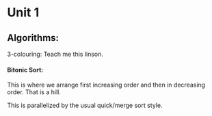 # Unit 1

## Algorithms:

3-colouring: Teach me this linson.

#### Bitonic Sort:

This is where we arrange first increasing order and then in decreasing order. That is a hill.

This is parallelized by the usual quick/merge sort style.